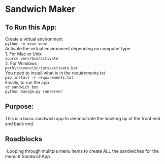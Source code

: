 # Sandwich Maker

## To Run this App:
Create a virtual environment</br>
    ```python -m venv venv```</br>
Activate the virtual environment depending on computer type</br>
    1. For Mac or Unix</br>
          ```source venv/bin/activate```</br>
    2. For Windows</br>
         ```path\to\venv\Scripts\activate.bat```</br>
You need to install what is in the requirements.txt</br>
    ```pip install -r requirements.txt```</br>
Finally, to run the app</br>
     ```cd sandwich_box```</br>
     ```python manage.py runserver```</br>
## Purpose:
 This is a basic sandwich app to demnostrate the hooking up of the front end and back end.
## Roadblocks
-Looping through mulitple menu items to create ALL the sandwiches for the menu.# SandwichApp
